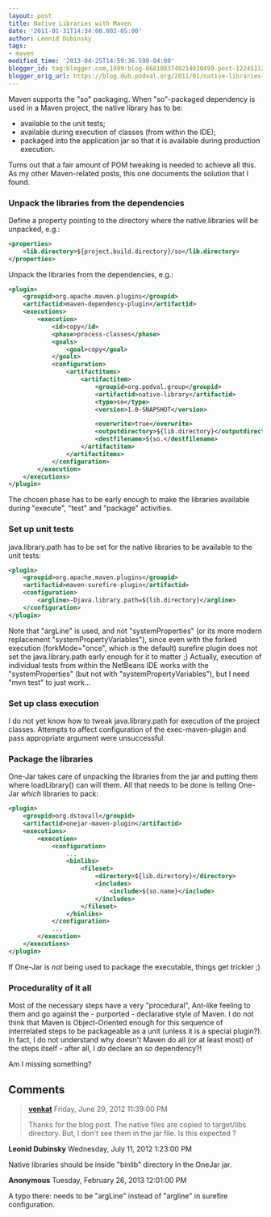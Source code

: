 ```yaml
---
layout: post
title: Native Libraries with Maven
date: '2011-01-31T14:34:00.002-05:00'
author: Leonid Dubinsky
tags:
- maven
modified_time: '2013-04-25T14:59:36.599-04:00'
blogger_id: tag:blogger.com,1999:blog-8681083740214020499.post-122451127561287518
blogger_orig_url: https://blog.dub.podval.org/2011/01/native-libraries-with-maven.html
---
```


Maven supports the "so" packaging. When "so"-packaged dependency is used in a Maven project, the native library has to
be:
- available to the unit tests;
- available during execution of classes (from within the IDE);
- packaged into the application jar so that it is available during production execution.

Turns out that a fair amount of POM tweaking is needed to achieve all this. As my other Maven-related posts, this one
documents the solution that I found.

### Unpack the libraries from the dependencies ###

Define a property pointing to the directory where the native libraries will be unpacked, e.g.:
```xml
<properties>
    <lib.directory>${project.build.directory}/so</lib.directory>
</properties>
```
Unpack the libraries from the dependencies, e.g.:
```xml
<plugin>
    <groupid>org.apache.maven.plugins</groupid>
    <artifactid>maven-dependency-plugin</artifactid>
    <executions>
        <execution>
            <id>copy</id>
            <phase>process-classes</phase>
            <goals>
                <goal>copy</goal>
            </goals>
            <configuration>
                <artifactitems>
                    <artifactitem>
                        <groupid>org.podval.group</groupid>
                        <artifactid>native-library</artifactid>
                        <type>so</type>
                        <version>1.0-SNAPSHOT</version>

                        <overwrite>true</overwrite>
                        <outputdirectory>${lib.directory}</outputdirectory>
                        <destfilename>${so.</destfilename>
                    </artifactitem>
                </artifactitems>
            </configuration>
        </execution>
    </executions>            
</plugin>
```
The chosen phase has to be early enough to make the libraries available during "execute", "test" and "package" activities.<br />

### Set up unit tests ###

java.library.path has to be set for the native libraries to be available to the unit tests:
```xml
<plugin>
    <groupid>org.apache.maven.plugins</groupid>
    <artifactid>maven-surefire-plugin</artifactid>
    <configuration>
        <argline>-Djava.library.path=${lib.directory}</argline>
    </configuration>
</plugin>
```

Note that "argLine" is used, and not "systemProperties" (or its more modern replacement "systemPropertyVariables"),
since even with the forked execution (forkMode="once", which is the default)  surefire plugin does not set the
java.library.path early enough for it to matter ;) Actually, execution of individual tests from within the NetBeans IDE
works with the "systemProperties" (but not with "systemPropertyVariables"), but I need "mvn test" to just work...

### Set up class execution ###

I do not yet know how to tweak java.library.path for execution of the project classes. Attempts to affect configuration
of the exec-maven-plugin and pass appropriate argument were unsuccessful.

### Package the libraries ###

One-Jar takes care of unpacking the libraries from the jar and putting them where loadLibrary() can will them. All that
needs to be done is telling One-Jar *which* libraries to pack:
```xml
<plugin>
    <groupid>org.dstovall</groupid>
    <artifactid>onejar-maven-plugin</artifactid>
    <executions>
        <execution>
            <configuration>
                ...
                <binlibs>
                    <fileset>
                        <directory>${lib.directory}</directory>
                        <includes>
                            <include>${so.name}</include>
                        </includes>
                    </fileset>
                </binlibs>
            </configuration>
            ...
        </execution>
    </executions>
</plugin>            
```

If One-Jar is *not* being used to package the executable, things get trickier ;)

### Procedurality of it all ###

Most of the necessary steps have a very "procedural", Ant-like feeling to them and go against the - purported -
declarative style of Maven. I do not think that Maven is Object-Oriented enough for this sequence of interrelated steps
to be packageable as a unit (unless it is a special plugin?). In fact, I do not understand why doesn't Maven do all (or
at least most) of the steps itself - after all, I *do* declare an *so* dependency?!

Am I missing something?

## Comments ##

> **[venkat](https://www.blogger.com/profile/04911001746709246957)** Friday, June 29, 2012 11:39:00 PM
> 
> Thanks for the blog post. The native files are copied to target/libs directory. But, I don't see them in the jar file.
> Is this expected ?

  **Leonid Dubinsky** Wednesday, July 11, 2012 1:23:00 PM

  Native libraries should be inside "binlib" directory in the OneJar jar.

**Anonymous** Tuesday, February 26, 2013 12:01:00 PM

A typo there: needs to be "argLine" instead of "argline" in surefire configuration.
